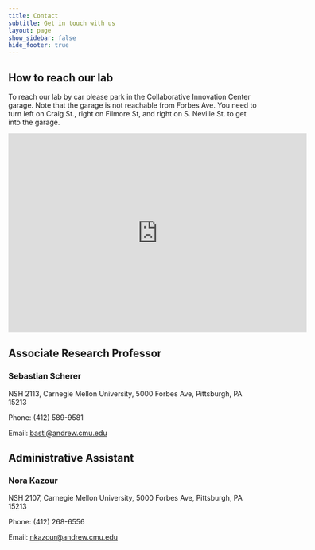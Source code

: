 ```yaml
---
title: Contact
subtitle: Get in touch with us
layout: page
show_sidebar: false
hide_footer: true
---
```


## How to reach our lab

To reach our lab by car please park in the Collaborative Innovation Center garage. Note that the garage is not reachable from Forbes Ave. You need to turn left on Craig St., right on Filmore St, and right on S. Neville St. to get into the garage.



<div class="mapouter"><div class="gmap_canvas"><iframe width="600" height="400" id="gmap_canvas" src="https://maps.google.com/maps?q=newell%20simon%20hall&t=&z=15&ie=UTF8&iwloc=&output=embed" frameborder="0" scrolling="no" marginheight="0" marginwidth="0"></iframe><a href="https://www.embedgooglemap.net">embedgooglemap.net</a></div><style>.mapouter{position:relative;text-align:right;height:400px;width:600px;}.gmap_canvas {overflow:hidden;background:none!important;height:400px;width:600px;}</style></div>

## Associate Research Professor

### Sebastian Scherer
NSH 2113, Carnegie Mellon University, 5000 Forbes Ave, Pittsburgh, PA 15213

Phone: (412) 589-9581

Email: [basti@andrew.cmu.edu](mailto:basti@andrew.cmu.edu)

## Administrative Assistant

### Nora Kazour
NSH 2107, Carnegie Mellon University, 5000 Forbes Ave, Pittsburgh, PA 15213

Phone: (412) 268-6556

Email: [nkazour@andrew.cmu.edu](mailto:nkazour@andrew.cmu.edu)
